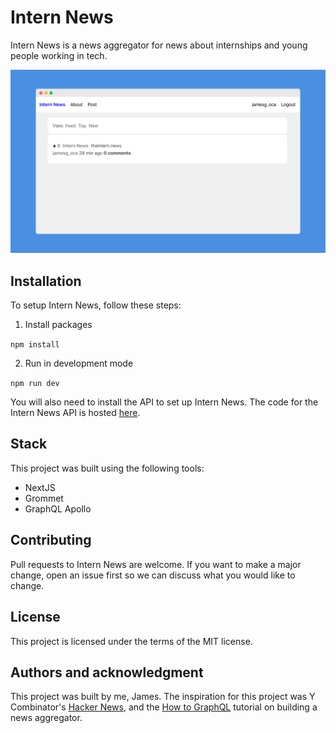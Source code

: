 # Intern News

Intern News is a news aggregator for news about internships and young people working in tech.

![Image of Intern News homepage](https://github.com/jamesgallagher432/internnews-client/blob/master/homepage.png?raw=true)

## Installation

To setup Intern News, follow these steps:

1. Install packages

`npm install`

2. Run in development mode

`npm run dev`

You will also need to install the API to set up Intern News. The code for the Intern News API is hosted [here](https://github.com/jamesgallagher432/internnews-api).

## Stack

This project was built using the following tools:

- NextJS
- Grommet
- GraphQL Apollo

## Contributing

Pull requests to Intern News are welcome. If you want to make a major change, open an issue first so we can discuss what you would like to change.

## License

This project is licensed under the terms of the MIT license.

## Authors and acknowledgment

This project was built by me, James. The inspiration for this project was Y Combinator's [Hacker News](https://news.ycombinator.com), and the [How to GraphQL](https://howtographql.com) tutorial on building a news aggregator.

